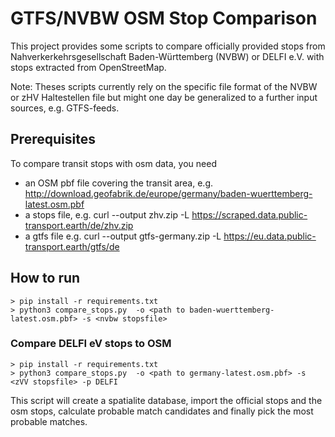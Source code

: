 # GTFS/NVBW OSM Stop Comparison
This project provides some scripts to compare officially provided stops from Nahverkerkehrsgesellschaft Baden-Württemberg (NVBW) or DELFI e.V. with stops extracted from OpenStreetMap.

Note: Theses scripts currently rely on the specific file format of the NVBW or zHV Haltestellen file but might one day be generalized to a further input sources, e.g. GTFS-feeds.

## Prerequisites

To compare transit stops with osm data, you need
* an OSM pbf file covering the transit area, e.g.
  http://download.geofabrik.de/europe/germany/baden-wuerttemberg-latest.osm.pbf
* a stops file, e.g. curl --output zhv.zip -L https://scraped.data.public-transport.earth/de/zhv.zip
* a gtfs file e.g. curl --output gtfs-germany.zip -L https://eu.data.public-transport.earth/gtfs/de



## How to run
```
> pip install -r requirements.txt
> python3 compare_stops.py  -o <path to baden-wuerttemberg-latest.osm.pbf> -s <nvbw stopsfile>
```

### Compare DELFI eV stops to OSM
```
> pip install -r requirements.txt
> python3 compare_stops.py  -o <path to germany-latest.osm.pbf> -s <zVV stopsfile> -p DELFI
```


This script will create a spatialite database, import the official stops and the osm stops, calculate probable match candidates and finally pick the most probable matches.
